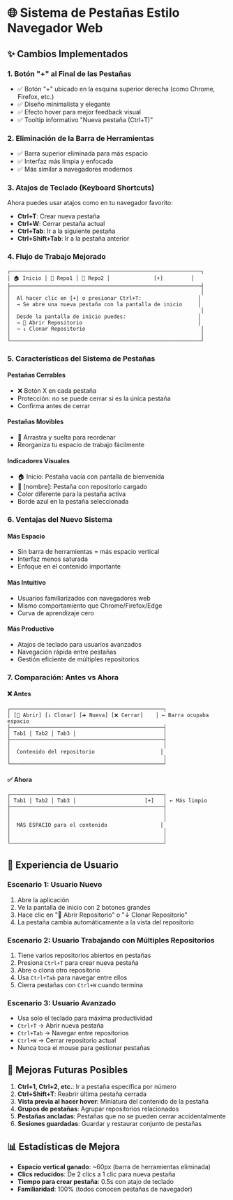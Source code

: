 # 🌐 Sistema de Pestañas Estilo Navegador Web

## ✨ Cambios Implementados

### 1. **Botón "+" al Final de las Pestañas**
- ✅ Botón "+" ubicado en la esquina superior derecha (como Chrome, Firefox, etc.)
- ✅ Diseño minimalista y elegante
- ✅ Efecto hover para mejor feedback visual
- ✅ Tooltip informativo "Nueva pestaña (Ctrl+T)"

### 2. **Eliminación de la Barra de Herramientas**
- ✅ Barra superior eliminada para más espacio
- ✅ Interfaz más limpia y enfocada
- ✅ Más similar a navegadores modernos

### 3. **Atajos de Teclado (Keyboard Shortcuts)**
Ahora puedes usar atajos como en tu navegador favorito:

- **Ctrl+T**: Crear nueva pestaña
- **Ctrl+W**: Cerrar pestaña actual
- **Ctrl+Tab**: Ir a la siguiente pestaña
- **Ctrl+Shift+Tab**: Ir a la pestaña anterior

### 4. **Flujo de Trabajo Mejorado**

```
┌─────────────────────────────────────────────────────────────┐
│ 🏠 Inicio │ 📁 Repo1 │ 📁 Repo2 │              [+]         │
├─────────────────────────────────────────────────────────────┤
│                                                             │
│  Al hacer clic en [+] o presionar Ctrl+T:                  │
│  → Se abre una nueva pestaña con la pantalla de inicio     │
│                                                             │
│  Desde la pantalla de inicio puedes:                       │
│  → 📁 Abrir Repositorio                                     │
│  → ↓ Clonar Repositorio                                     │
│                                                             │
└─────────────────────────────────────────────────────────────┘
```

### 5. **Características del Sistema de Pestañas**

#### Pestañas Cerrables
- ❌ Botón X en cada pestaña
- Protección: no se puede cerrar si es la única pestaña
- Confirma antes de cerrar

#### Pestañas Movibles
- 🔄 Arrastra y suelta para reordenar
- Reorganiza tu espacio de trabajo fácilmente

#### Indicadores Visuales
- 🏠 Inicio: Pestaña vacía con pantalla de bienvenida
- 📁 [nombre]: Pestaña con repositorio cargado
- Color diferente para la pestaña activa
- Borde azul en la pestaña seleccionada

### 6. **Ventajas del Nuevo Sistema**

#### Más Espacio
- Sin barra de herramientas = más espacio vertical
- Interfaz menos saturada
- Enfoque en el contenido importante

#### Más Intuitivo
- Usuarios familiarizados con navegadores web
- Mismo comportamiento que Chrome/Firefox/Edge
- Curva de aprendizaje cero

#### Más Productivo
- Atajos de teclado para usuarios avanzados
- Navegación rápida entre pestañas
- Gestión eficiente de múltiples repositorios

### 7. **Comparación: Antes vs Ahora**

#### ❌ Antes
```
┌─────────────────────────────────────────────────┐
│ [📁 Abrir] [↓ Clonar] [➕ Nueva] [❌ Cerrar]    │ ← Barra ocupaba espacio
├─────────────────────────────────────────────────┤
│ Tab1 │ Tab2 │ Tab3 │                            │
├─────────────────────────────────────────────────┤
│                                                 │
│  Contenido del repositorio                     │
│                                                 │
└─────────────────────────────────────────────────┘
```

#### ✅ Ahora
```
┌─────────────────────────────────────────────────┐
│ Tab1 │ Tab2 │ Tab3 │                      [+]   │ ← Más limpio
├─────────────────────────────────────────────────┤
│                                                 │
│                                                 │
│  MÁS ESPACIO para el contenido                 │
│                                                 │
│                                                 │
└─────────────────────────────────────────────────┘
```

## 🎯 Experiencia de Usuario

### Escenario 1: Usuario Nuevo
1. Abre la aplicación
2. Ve la pantalla de inicio con 2 botones grandes
3. Hace clic en "📁 Abrir Repositorio" o "↓ Clonar Repositorio"
4. La pestaña cambia automáticamente a la vista del repositorio

### Escenario 2: Usuario Trabajando con Múltiples Repositorios
1. Tiene varios repositorios abiertos en pestañas
2. Presiona `Ctrl+T` para crear nueva pestaña
3. Abre o clona otro repositorio
4. Usa `Ctrl+Tab` para navegar entre ellos
5. Cierra pestañas con `Ctrl+W` cuando termina

### Escenario 3: Usuario Avanzado
- Usa solo el teclado para máxima productividad
- `Ctrl+T` → Abrir nueva pestaña
- `Ctrl+Tab` → Navegar entre repositorios
- `Ctrl+W` → Cerrar repositorio actual
- Nunca toca el mouse para gestionar pestañas

## 🚀 Mejoras Futuras Posibles

1. **Ctrl+1, Ctrl+2, etc.**: Ir a pestaña específica por número
2. **Ctrl+Shift+T**: Reabrir última pestaña cerrada
3. **Vista previa al hacer hover**: Miniatura del contenido de la pestaña
4. **Grupos de pestañas**: Agrupar repositorios relacionados
5. **Pestañas ancladas**: Pestañas que no se pueden cerrar accidentalmente
6. **Sesiones guardadas**: Guardar y restaurar conjunto de pestañas

## 📊 Estadísticas de Mejora

- **Espacio vertical ganado**: ~60px (barra de herramientas eliminada)
- **Clics reducidos**: De 2 clics a 1 clic para nueva pestaña
- **Tiempo para crear pestaña**: 0.5s con atajo de teclado
- **Familiaridad**: 100% (todos conocen pestañas de navegador)
